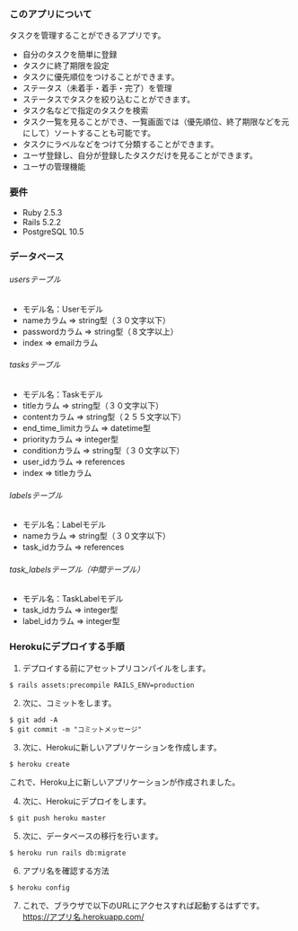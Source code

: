 ### このアプリについて
タスクを管理することができるアプリです。
- 自分のタスクを簡単に登録
- タスクに終了期限を設定
- タスクに優先順位をつけることができます。
- ステータス（未着手・着手・完了）を管理
- ステータスでタスクを絞り込むことができます。
- タスク名などで指定のタスクを検索
- タスク一覧を見ることができ、一覧画面では（優先順位、終了期限などを元にして）ソートすることも可能です。
- タスクにラベルなどをつけて分類することができます。
- ユーザ登録し、自分が登録したタスクだけを見ることができます。
- ユーザの管理機能

### 要件
- Ruby 2.5.3
- Rails 5.2.2
- PostgreSQL 10.5

### データベース
###### usersテーブル
- モデル名：Userモデル
 - nameカラム => string型（３０文字以下）
 - passwordカラム => string型（８文字以上）
 - index => emailカラム

###### tasksテーブル
- モデル名：Taskモデル
 - titleカラム => string型（３０文字以下）
 - contentカラム => string型（２５５文字以下）
 - end_time_limitカラム => datetime型
 - priorityカラム => integer型
 - conditionカラム => string型（３０文字以下）
 - user_idカラム => references
 - index => titleカラム

###### labelsテーブル
- モデル名：Labelモデル
 - nameカラム => string型（３０文字以下）
 - task_idカラム => references

###### task_labelsテーブル（中間テーブル）
- モデル名：TaskLabelモデル
 - task_idカラム => integer型
 - label_idカラム => integer型

### Herokuにデプロイする手順
1. デプロイする前にアセットプリコンパイルをします。
```
$ rails assets:precompile RAILS_ENV=production
```
2. 次に、コミットをします。
```
$ git add -A
$ git commit -m "コミットメッセージ"
```
3. 次に、Herokuに新しいアプリケーションを作成します。
```
$ heroku create
```
これで、Heroku上に新しいアプリケーションが作成されました。

4. 次に、Herokuにデプロイをします。
```
$ git push heroku master
```
5. 次に、データベースの移行を行います。
```
$ heroku run rails db:migrate
```
6. アプリ名を確認する方法
```
$ heroku config
```
7. これで、ブラウザで以下のURLにアクセスすれば起動するはずです。  
https://アプリ名.herokuapp.com/
